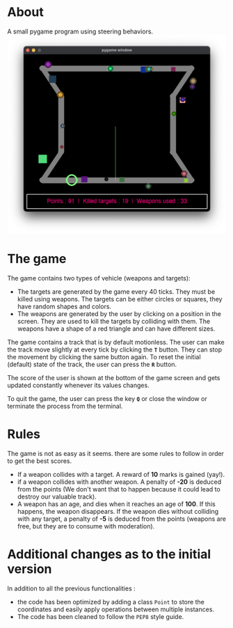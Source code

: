 # About

A small pygame program using steering behaviors.
![alt text](images/demo1.png)

# The game

The game contains two types of vehicle (weapons and targets):

- The targets are generated by the game every 40 ticks. They must be killed using weapons. The targets can be either circles or squares, they have random shapes and colors.
- The weapons are generated by the user by clicking on a position in the screen. They are used to kill the targets by colliding with them. The weapons have a shape of a red triangle and can have different sizes.

The game contains a track that is by default motionless. The user can make the track move slightly at every tick by clicking the **`T`** button. They can stop the movement by clicking the same button again. To reset the initial (default) state of the track, the user can press the **`R`** button.

The score of the user is shown at the bottom of the game screen and gets updated constantly whenever its values changes.

To quit the game, the user can press the key **`Q`** or close the window or terminate the process from the terminal.

# Rules

The game is not as easy as it seems. there are some rules to follow in order to get the best scores.

- If a weapon collides with a target. A reward of **10** marks is gained (yay!).
- if a weapon collides with another weapon. A penalty of **-20** is deduced from the points (We don't want that to happen because it could lead to destroy our valuable track).
- A weapon has an age, and dies when it reaches an age of **100**. If this happens, the weapon disappears. If the weapon dies without colliding with any target, a penalty of **-5** is deduced from the points (weapons are free, but they are to consume with moderation).

# Additional changes as to the initial version

In addition to all the previous functionalities :
- the code has been optimized by adding a class `Point` to store the coordinates and easily apply operations between multiple instances.
- The code has been cleaned to follow the `PEP8` style guide.
